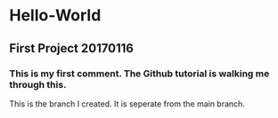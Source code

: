 # Hello-World
## First Project 20170116
### This is my first comment.  The Github tutorial is walking me through this.
This is the branch I created.  It is seperate from the main branch.
